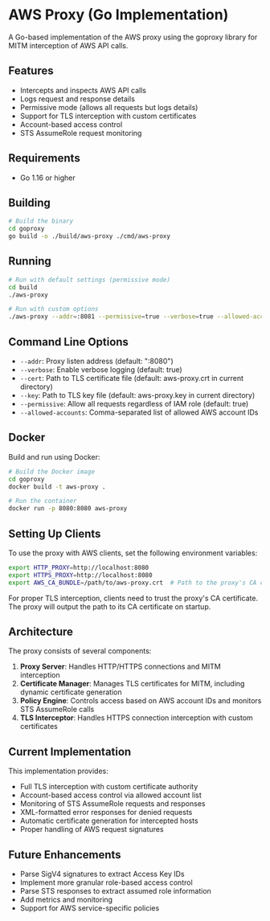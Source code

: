 # AWS Proxy (Go Implementation)

A Go-based implementation of the AWS proxy using the goproxy library for MITM interception of AWS API calls.

## Features

- Intercepts and inspects AWS API calls
- Logs request and response details
- Permissive mode (allows all requests but logs details)
- Support for TLS interception with custom certificates
- Account-based access control
- STS AssumeRole request monitoring

## Requirements

- Go 1.16 or higher

## Building

```bash
# Build the binary
cd goproxy
go build -o ./build/aws-proxy ./cmd/aws-proxy
```

## Running

```bash
# Run with default settings (permissive mode)
cd build
./aws-proxy

# Run with custom options
./aws-proxy --addr=:8081 --permissive=true --verbose=true --allowed-accounts=123456789012,987654321098
```

## Command Line Options

- `--addr`: Proxy listen address (default: ":8080")
- `--verbose`: Enable verbose logging (default: true)
- `--cert`: Path to TLS certificate file (default: aws-proxy.crt in current directory)
- `--key`: Path to TLS key file (default: aws-proxy.key in current directory)
- `--permissive`: Allow all requests regardless of IAM role (default: true)
- `--allowed-accounts`: Comma-separated list of allowed AWS account IDs

## Docker

Build and run using Docker:

```bash
# Build the Docker image
cd goproxy
docker build -t aws-proxy .

# Run the container
docker run -p 8080:8080 aws-proxy
```

## Setting Up Clients

To use the proxy with AWS clients, set the following environment variables:

```bash
export HTTP_PROXY=http://localhost:8080
export HTTPS_PROXY=http://localhost:8080
export AWS_CA_BUNDLE=/path/to/aws-proxy.crt  # Path to the proxy's CA certificate
```

For proper TLS interception, clients need to trust the proxy's CA certificate. The proxy will output the path to its CA certificate on startup.

## Architecture

The proxy consists of several components:

1. **Proxy Server**: Handles HTTP/HTTPS connections and MITM interception
2. **Certificate Manager**: Manages TLS certificates for MITM, including dynamic certificate generation
3. **Policy Engine**: Controls access based on AWS account IDs and monitors STS AssumeRole calls
4. **TLS Interceptor**: Handles HTTPS connection interception with custom certificates

## Current Implementation

This implementation provides:

- Full TLS interception with custom certificate authority
- Account-based access control via allowed account list
- Monitoring of STS AssumeRole requests and responses
- XML-formatted error responses for denied requests
- Automatic certificate generation for intercepted hosts
- Proper handling of AWS request signatures

## Future Enhancements

- Parse SigV4 signatures to extract Access Key IDs
- Implement more granular role-based access control
- Parse STS responses to extract assumed role information
- Add metrics and monitoring
- Support for AWS service-specific policies

